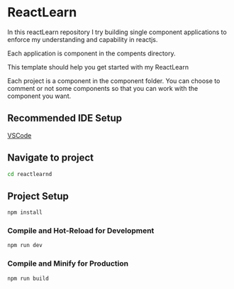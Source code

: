 # ReactLearn

In this reactLearn repository I try building single component applications
to enforce my understanding and capability in reactjs.

Each application is component in the compents directory.

This template should help you get started with my ReactLearn

Each project is a component in the component folder. You can choose to comment or
not some components so that you can work with the component you want.

## Recommended IDE Setup

[VSCode](https://code.visualstudio.com/)

## Navigate to project

```sh
cd reactlearnd
```

## Project Setup

```sh
npm install
```

### Compile and Hot-Reload for Development

```sh
npm run dev
```

### Compile and Minify for Production

```sh
npm run build
```
